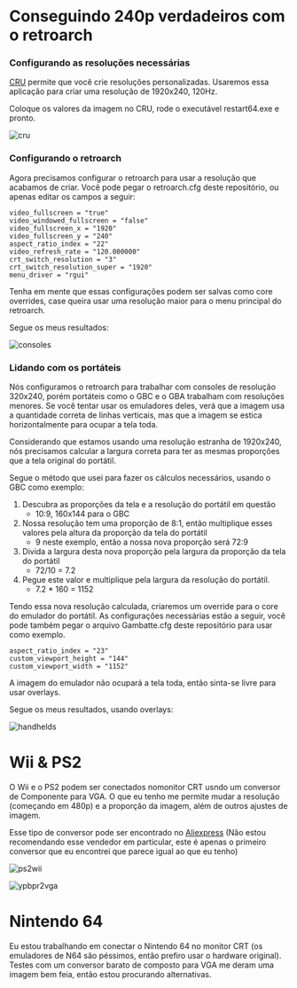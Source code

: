 # Conseguindo 240p verdadeiros com o retroarch

### Configurando as resoluções necessárias

[CRU](https://custom-resolution-utility.en.lo4d.com/windows) permite que você crie resoluções personalizadas. Usaremos essa aplicação para criar uma resolução de 1920x240, 120Hz.

Coloque os valores da imagem no CRU, rode o executável restart64.exe e pronto.

![cru](images/cru.jpeg)

### Configurando o retroarch

Agora precisamos configurar o retroarch para usar a resolução que acabamos de criar. Você pode pegar o retroarch.cfg deste repositório, ou apenas editar os campos a seguir:

```
video_fullscreen = "true"
video_windowed_fullscreen = "false"
video_fullscreen_x = "1920"
video_fullscreen_y = "240"
aspect_ratio_index = "22"
video_refresh_rate = "120.000000"
crt_switch_resolution = "3"
crt_switch_resolution_super = "1920"
menu_driver = "rgui"
```

Tenha em mente que essas configurações podem ser salvas como core overrides, case queira usar uma resolução maior para o menu principal do retroarch.

Segue os meus resultados:

![consoles](images/consoles.jpg)

### Lidando com os portáteis
Nós configuramos o retroarch para trabalhar com consoles de resolução 320x240, porém portáteis como o GBC e o GBA trabalham com resoluções menores. Se você tentar usar os emuladores deles, verá que a imagem usa a quantidade correta de linhas verticais, mas que a imagem se estica horizontalmente para ocupar a tela toda.

Considerando que estamos usando uma resolução estranha de 1920x240, nós precisamos calcular a largura correta para ter as mesmas proporções que a tela original do portátil.

Segue o método que usei para fazer os cálculos necessários, usando o GBC como exemplo:

1. Descubra as proporções da tela e a resolução do portátil em questão
    * 10:9, 160x144 para o GBC
2. Nossa resolução tem uma proporção de 8:1, então multiplique esses valores pela altura da proporção da tela do portátil
    * 9 neste exemplo, então a nossa nova proporção será 72:9
3. Divida a largura desta nova proporção pela largura da proporção da tela do portátil
    * 72/10 = 7.2
4. Pegue este valor e multiplique pela largura da resolução do portátil.
    * 7.2 * 160 = 1152

Tendo essa nova resolução calculada, criaremos um override para o core do emulador do portátil. As configurações necessárias estão a seguir, você pode também pegar o arquivo Gambatte.cfg deste repositório para usar como exemplo.

```
aspect_ratio_index = "23"
custom_viewport_height = "144"
custom_viewport_width = "1152"
```

A imagem do emulador não ocupará a tela toda, então sinta-se livre para usar overlays. 

Segue os meus resultados, usando overlays:

![handhelds](images/handhelds.jpg)


# Wii & PS2
O Wii e o PS2 podem ser conectados nomonitor CRT usndo um conversor de Componente para VGA. O que eu tenho me permite mudar a resolução (começando em 480p) e a proporção da imagem, além de outros ajustes de imagem.

Esse tipo de conversor pode ser encontrado no [Aliexpress](https://pt.aliexpress.com/item/1005002393774648.html?spm=a2g0o.detail.1000060.1.cc6a72a4Lg4Y9k&gps-id=pcDetailBottomMoreThisSeller&scm=1007.13339.291025.0&scm_id=1007.13339.291025.0&scm-url=1007.13339.291025.0&pvid=8be36fc2-dae1-4634-a140-6ffe1f39f0dd&_t=gps-id%3ApcDetailBottomMoreThisSeller%2Cscm-url%3A1007.13339.291025.0%2Cpvid%3A8be36fc2-dae1-4634-a140-6ffe1f39f0dd%2Ctpp_buckets%3A668%232846%238116%232002&pdp_ext_f=%7B%22sku_id%22%3A%2212000020523449551%22%2C%22sceneId%22%3A%223339%22%7D&pdp_npi=2%40dis%21BRL%21430.93%21258.55%21%21%21%21%21%402101f6b116747343014295494ed6a9%2112000020523449551%21rec&gatewayAdapt=glo2bra) (Não estou recomendando esse vendedor em particular, este é apenas o primeiro conversor que eu encontrei que parece igual ao que eu tenho)

![ps2wii](images/ps2wii.jpg)

![ypbpr2vga](images/ypbpr2vga.jpg)

# Nintendo 64

Eu estou trabalhando em conectar o Nintendo 64 no monitor CRT (os emuladores de N64 são péssimos, então prefiro usar o hardware original). Testes com um conversor barato de composto para VGA me deram uma imagem bem feia, então estou procurando alternativas.
